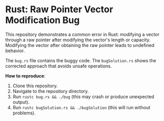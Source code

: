 # Rust: Raw Pointer Vector Modification Bug
This repository demonstrates a common error in Rust: modifying a vector through a raw pointer after modifying the vector's length or capacity. Modifying the vector after obtaining the raw pointer leads to undefined behavior.

The `bug.rs` file contains the buggy code.  The `bugSolution.rs` shows the corrected approach that avoids unsafe operations.

**How to reproduce**:
1. Clone this repository.
2. Navigate to the repository directory.
3. Run `rustc bug.rs && ./bug` (this may crash or produce unexpected output).
4. Run `rustc bugSolution.rs && ./bugSolution` (this will run without problems).